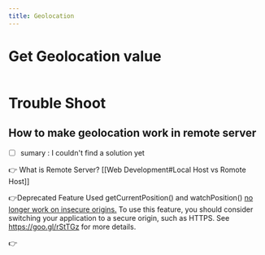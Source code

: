 ```yaml
---
title: Geolocation
---
```


# Get Geolocation value
```js
```


# Trouble Shoot

## How to make geolocation work in remote server
- [ ] sumary : I couldn't find a solution yet 


👉 What is Remote Server?
[[Web Development#Local Host vs Romote Host]]

👉Deprecated Feature Used
getCurrentPosition() and watchPosition() <u>no longer work on insecure origins.</u> To use this feature, you should consider switching your application to a secure origin, such as HTTPS. See https://goo.gl/rStTGz for more details.

👉